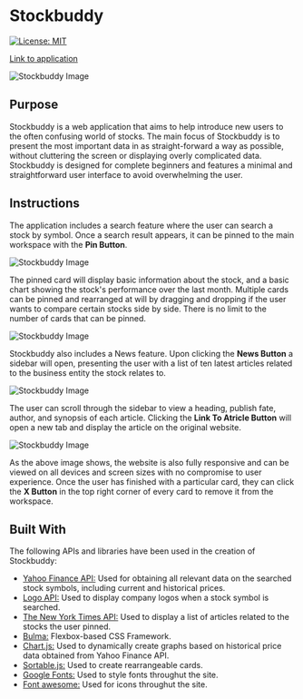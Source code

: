# Stockbuddy

[![License: MIT](https://img.shields.io/badge/License-MIT-yellow.svg)](https://opensource.org/licenses/MIT)

[Link to application](https://nikolaybutnik.github.io/stock-buddy/)

![Stockbuddy Image](https://github.com/nikolaybutnik/stock-buddy/blob/master/images/0-stockbuddy-screenshot.png?raw=true)

## Purpose

Stockbuddy is a web application that aims to help introduce new users to the often confusing world of stocks. The main focus of Stockbuddy is to present the most important data in as straight-forward a way as possible, without cluttering the screen or displaying overly complicated data. Stockbuddy is designed for complete beginners and features a minimal and straightforward user interface to avoid overwhelming the user.

## Instructions

The application includes a search feature where the user can search a stock by symbol. Once a search result appears, it can be pinned to the main workspace with the **Pin Button**.

![Stockbuddy Image](https://github.com/nikolaybutnik/stock-buddy/blob/master/images/1-pin-button.png?raw=true)

The pinned card will display basic information about the stock, and a basic chart showing the stock's performance over the last month. Multiple cards can be pinned and rearranged at will by dragging and dropping if the user wants to compare certain stocks side by side. There is no limit to the number of cards that can be pinned.

![Stockbuddy Image](https://github.com/nikolaybutnik/stock-buddy/blob/master/images/2-main-workspace.png?raw=true)

Stockbuddy also includes a News feature. Upon clicking the **News Button** a sidebar will open, presenting the user with a list of ten latest articles related to the business entity the stock relates to.

![Stockbuddy Image](https://github.com/nikolaybutnik/stock-buddy/blob/master/images/3-news-button.png?raw=true)

The user can scroll through the sidebar to view a heading, publish fate, author, and synopsis of each article. Clicking the **Link To Atricle Button** will open a new tab and display the article on the original website.

![Stockbuddy Image](https://github.com/nikolaybutnik/stock-buddy/blob/master/images/4-news-sidebar.png?raw=true)

As the above image shows, the website is also fully responsive and can be viewed on all devices and screen sizes with no compromise to user experience. Once the user has finished with a particular card, they can click the **X Button** in the top right corner of every card to remove it from the workspace.

## Built With

The following APIs and libraries have been used in the creation of Stockbuddy:

- [Yahoo Finance API:](https://rapidapi.com/apidojo/api/yahoo-finance1) Used for obtaining all relevant data on the searched stock symbols, including current and historical prices.
- [Logo API:](https://clearbit.com/logo) Used to display company logos when a stock symbol is searched.
- [The New York Times API:](https://developer.nytimes.com/) Used to display a list of articles related to the stocks the user pinned.
- [Bulma:](https://bulma.io/) Flexbox-based CSS Framework.
- [Chart.js:](https://www.chartjs.org/) Used to dynamically create graphs based on historical price data obtained from Yahoo Finance API.
- [Sortable.js:](https://sortablejs.github.io/sortablejs/) Used to create rearrangeable cards.
- [Google Fonts:](https://fonts.google.com/) Used to style fonts throughut the site.
- [Font awesome:](https://fontawesome.com/) Used for icons throughut the site.
